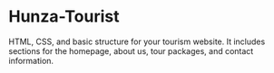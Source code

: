# Hunza-Tourist
 HTML, CSS, and basic structure for your tourism website. It includes sections for the homepage, about us, tour packages, and contact information.
